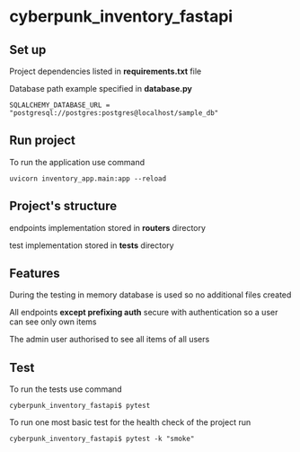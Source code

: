 # cyberpunk_inventory_fastapi

## Set up  
Project dependencies listed in **requirements.txt** file

Database path example specified in **database.py**

`SQLALCHEMY_DATABASE_URL = "postgresql://postgres:postgres@localhost/sample_db"`

## Run project
To run the application use command
```
uvicorn inventory_app.main:app --reload
```

## Project's structure 
endpoints implementation stored in **routers** directory

test implementation stored in **tests** directory
## Features
During the testing in memory database is used so no additional files created 

All endpoints **except prefixing auth** secure with authentication
so a user can see only own items

The admin user authorised to see all items of all users 
## Test
To run the tests use command
```
cyberpunk_inventory_fastapi$ pytest
```
To run one most basic test for the health check of the project run
```
cyberpunk_inventory_fastapi$ pytest -k "smoke"
```